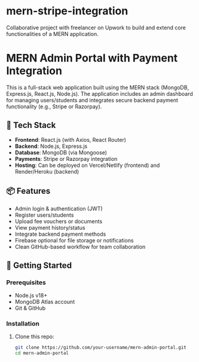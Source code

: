 # mern-stripe-integration
Collaborative project with freelancer on Upwork to build and extend core functionalities of a MERN application.
# MERN Admin Portal with Payment Integration

This is a full-stack web application built using the MERN stack (MongoDB, Express.js, React.js, Node.js). The application includes an admin dashboard for managing users/students and integrates secure backend payment functionality (e.g., Stripe or Razorpay).

## 🔧 Tech Stack

- **Frontend**: React.js (with Axios, React Router)
- **Backend**: Node.js, Express.js
- **Database**: MongoDB (via Mongoose)
- **Payments**: Stripe or Razorpay integration
- **Hosting**: Can be deployed on Vercel/Netlify (frontend) and Render/Heroku (backend)

## 📦 Features

- Admin login & authentication (JWT)
- Register users/students
- Upload fee vouchers or documents
- View payment history/status
- Integrate backend payment methods
- Firebase optional for file storage or notifications
- Clean GitHub-based workflow for team collaboration

## 🚀 Getting Started

### Prerequisites

- Node.js v18+
- MongoDB Atlas account
- Git & GitHub

### Installation

1. Clone this repo:

   ```bash
   git clone https://github.com/your-username/mern-admin-portal.git
   cd mern-admin-portal
